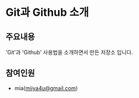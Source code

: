 # Git과 Github 소개

## 주요내용

'Git'과 'Github' 사용법을 소개하면서 만든 저장소 입니다.

## 참여인원

* mia(miiya4u@gmail.com)